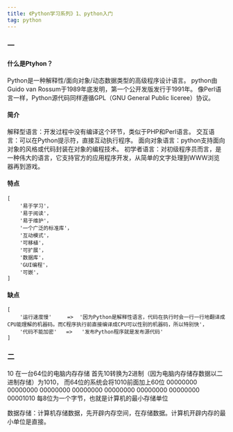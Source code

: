 ```yaml
---
title: 《Python学习系列》1、python入门
tag: python
---
```


### 一

#### 什么是Ptyhon？
Python是一种解释性/面向对象/动态数据类型的高级程序设计语言。
python由Guido van Rossum于1989年底发明，第一个公开发版发行于1991年。
像Perl语言一样，Python源代码同样遵循GPL（GNU General Public liceree）协议。

#### 简介
解释型语言：开发过程中没有编译这个环节，类似于PHP和Perl语言。
交互语言：可以在Python提示符，直接互动执行程序。
面向对象语言：python支持面向对象的风格或代码封装在对象的编程技术。
初学者语言：对初级程序员而言，是一种伟大的语言，它支持官方的应用程序开发，从简单的文字处理到WWW浏览器再到游戏。

#### 特点
```
[
	'易于学习'，
	'易于阅读'，
	'易于维护'，
	'一个广泛的标准库'，
	'互动模式'，
	'可移植'，
	'可扩展'，
	'数据库'，
	'GUI编程'，
	'可嵌'，
]
```

#### 缺点 
```
[
	'运行速度慢'		=> 	'因为Python是解释性语言，代码在执行时会一行一行地翻译成CPU能理解的机器码。而C程序执行前直接编译成CPU可以性别的机器码，所以特别快'，
	'代码不能加密'   =>	'发布Python程序就是发布源代码'
]
```

### 二

10 在一台64位的电脑内存存储
首先10转换为2进制（因为电脑内存储存数据以二进制存储）为1010，
而64位的系统会将1010前面加上60位
00000000 00000000 00000000 00000000 00000000 00000000 00000000 00001010
每8位为一个字节，也就是计算机的最小存储单位



数据存储：计算机存储数据，先开辟内存空间，在存储数据。计算机开辟内存的最小单位是直接。